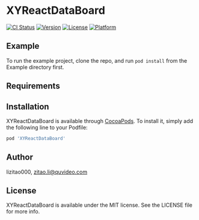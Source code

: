 # XYReactDataBoard

[![CI Status](http://img.shields.io/travis/lizitao000/XYReactDataBoard.svg?style=flat)](https://travis-ci.org/lizitao000/XYReactDataBoard)
[![Version](https://img.shields.io/cocoapods/v/XYReactDataBoard.svg?style=flat)](http://cocoapods.org/pods/XYReactDataBoard)
[![License](https://img.shields.io/cocoapods/l/XYReactDataBoard.svg?style=flat)](http://cocoapods.org/pods/XYReactDataBoard)
[![Platform](https://img.shields.io/cocoapods/p/XYReactDataBoard.svg?style=flat)](http://cocoapods.org/pods/XYReactDataBoard)

## Example

To run the example project, clone the repo, and run `pod install` from the Example directory first.

## Requirements

## Installation

XYReactDataBoard is available through [CocoaPods](http://cocoapods.org). To install
it, simply add the following line to your Podfile:

```ruby
pod 'XYReactDataBoard'
```

## Author

lizitao000, zitao.li@quvideo.com

## License

XYReactDataBoard is available under the MIT license. See the LICENSE file for more info.
